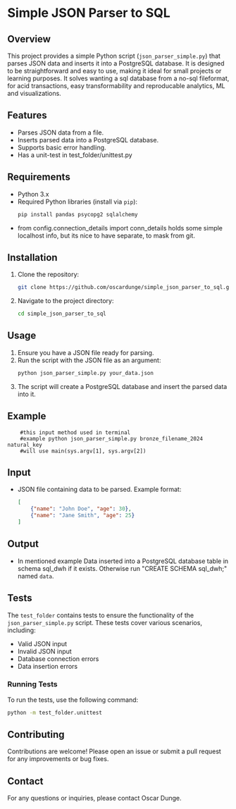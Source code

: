 
# Simple JSON Parser to SQL

## Overview

This project provides a simple Python script (`json_parser_simple.py`) that parses JSON data and inserts it into a PostgreSQL database. It is designed to be straightforward and easy to use, making it ideal for small projects or learning purposes.
It solves wanting a sql database from a no-sql fileformat, for acid transactions, easy transformability and reproducable analytics, ML and visualizations. 

## Features

- Parses JSON data from a file.
- Inserts parsed data into a PostgreSQL database.
- Supports basic error handling.
- Has a unit-test in test_folder/unittest.py

## Requirements

- Python 3.x
- Required Python libraries (install via `pip`):
    ```bash
    pip install pandas psycopg2 sqlalchemy
    ```
- from config.connection_details import conn_details
    holds some simple localhost info, but its nice to 
    have separate, to mask from git. 

## Installation

1. Clone the repository:
    ```bash
    git clone https://github.com/oscardunge/simple_json_parser_to_sql.git
    ```
2. Navigate to the project directory:
    ```bash
    cd simple_json_parser_to_sql
    ```

## Usage

1. Ensure you have a JSON file ready for parsing.
2. Run the script with the JSON file as an argument:
    ```bash
    python json_parser_simple.py your_data.json
    ```
3. The script will create a PostgreSQL database and insert the parsed data into it.

## Example

```
    #this input method used in terminal 
    #example python json_parser_simple.py bronze_filename_2024 natural_key
    #will use main(sys.argv[1], sys.argv[2]) 
```

## Input

- JSON file containing data to be parsed. Example format:
    ```json
    [
        {"name": "John Doe", "age": 30},
        {"name": "Jane Smith", "age": 25}
    ]
    ```

## Output

- In mentioned example Data inserted into a PostgreSQL database table in schema sql_dwh if it exists. 
Otherwise run "CREATE SCHEMA sql_dwh;"  named `data`.

## Tests

The `test_folder` contains tests to ensure the functionality of the `json_parser_simple.py` script. These tests cover various scenarios, including:

- Valid JSON input
- Invalid JSON input
- Database connection errors
- Data insertion errors

### Running Tests

To run the tests, use the following command:
```bash
python -m test_folder.unittest
```

## Contributing

Contributions are welcome! Please open an issue or submit a pull request for any improvements or bug fixes.

## Contact

For any questions or inquiries, please contact Oscar Dunge.
